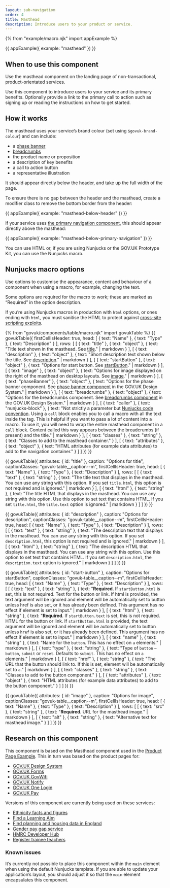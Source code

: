 ```yaml
---
layout: sub-navigation
order: 4
title: Masthead
description: Introduce users to your product or service.
---
```


{% from "example/macro.njk" import appExample %}

{{ appExample({
  example: "masthead"
}) }}

## When to use this component

Use the masthead component on the landing page of non-transactional, product-orientated services.

Use this component to introduce users to your service and its primary benefits. Optionally provide a link to the primary call to action such as signing up or reading the instructions on how to get started.

## How it works

The masthead uses your service’s brand colour (set using `$govuk-brand-colour`) and can include:

- a [phase banner](https://design-system.service.gov.uk/components/phase-banner/)
- [breadcrumbs](https://design-system.service.gov.uk/components/breadcrumbs/)
- the product name or proposition
- a description of key benefits
- a call to action button
- a representative illustration

It should appear directly below the header, and take up the full width of the page.

To ensure there is no gap between the header and the masthead, create a modifier class to remove the bottom border from the header:

{{ appExample({
  example: "masthead-below-header"
}) }}

If your service uses [the primary navigation component](primary-navigation), this should appear directly above the masthead:

{{ appExample({
  example: "masthead-below-primary-navigation"
}) }}

You can use HTML or, if you are using Nunjucks or the GOV.UK Prototype Kit, you can use the Nunjucks macro.

## Nunjucks macro options

Use options to customise the appearance, content and behaviour of a component when using a macro, for example, changing the text.

Some options are required for the macro to work; these are marked as “Required” in the option description.

If you’re using Nunjucks macros in production with `html` options, or ones ending with `html`, you must sanitise the HTML to protect against [cross-site scripting exploits](https://developer.mozilla.org/en-US/docs/Glossary/Cross-site_scripting).

{% from "govuk/components/table/macro.njk" import govukTable %}
{{ govukTable({
  firstCellIsHeader: true,
  head: [
    { text: "Name" },
    { text: "Type" },
    { text: "Description" }
  ],
  rows: [
    [
      { text: "title" },
      { text: "object" },
      { text: "Title text shown in the masthead. See [title](#title)." | markdown }
    ],
    [
      { text: "description" },
      { text: "object" },
      { text: "Short description text shown below the title. See [description](#description)." | markdown }
    ],
    [
      { text: "startButton" },
      { text: "object" },
      { text: "Options for start button. See [startButton](#start-button)." | markdown }
    ],
    [
      { text: "image" },
      { text: "object" },
      { text: "Options for image displayed on the right of the masthead on desktop layouts. See [image](#image)." | markdown }
    ],
    [
      { text: "phaseBanner" },
      { text: "object" },
      { text: "Options for the phase banner component. See [phase banner component](https://design-system.service.gov.uk/components/phase-banner/) in the GOV.UK Design System." | markdown }
    ],
    [
      { text: "breadcrumbs" },
      { text: "object" },
      { text: "Options for the breadcrumbs component. See [breadcrumbs component](https://design-system.service.gov.uk/components/breadcrumbs/) in the GOV.UK Design System." | markdown }
    ],
    [
      { text: "caller" },
      { text: "nunjucks-block" },
      { text: "Not strictly a parameter but [Nunjucks code convention](https://mozilla.github.io/nunjucks/templating.html#call). Using a `call` block enables you to call a macro with all the text inside the tag. This is helpful if you want to pass a lot of content into a macro. To use it, you will need to wrap the entire masthead component in a `call` block. Content called this way appears between the breadcrumbs (if present) and the title." | markdown }
    ],
    [
      { text: "classes" },
      { text: "string" },
      { text: "Classes to add to the masthead container." }
    ],
    [
      { text: "attributes" },
      { text: "object" },
      { text: "HTML attributes (for example data attributes) to add to the navigation container." }
    ]
  ]
}) }}

{{ govukTable({
  attributes: { id: "title" },
  caption: "Options for title",
  captionClasses: "govuk-table__caption--m",
  firstCellIsHeader: true,
  head: [
    { text: "Name" },
    { text: "Type" },
    { text: "Description" }
  ],
  rows: [
    [
      { text: "text" },
      { text: "string" },
      { text: "The title text that displays in the masthead. You can use any string with this option. If you set `title.html`, this option is not required and is ignored." | markdown }
    ],
    [
      { text: "html" },
      { text: "string" },
      { text: "The title HTML that displays in the masthead. You can use any string with this option. Use this option to set text that contains HTML. If you set `title.html`, the `title.text` option is ignored." | markdown }
    ]
  ]
}) }}

{{ govukTable({
  attributes: { id: "description" },
  caption: "Options for description",
  captionClasses: "govuk-table__caption--m",
  firstCellIsHeader: true,
  head: [
    { text: "Name" },
    { text: "Type" },
    { text: "Description" }
  ],
  rows: [
    [
      { text: "text" },
      { text: "string" },
      { text: "The description text that displays in the masthead. You can use any string with this option. If you set `description.html`, this option is not required and is ignored." | markdown }
    ],
    [
      { text: "html" },
      { text: "string" },
      { text: "The description HTML that displays in the masthead. You can use any string with this option. Use this option to set text that contains HTML. If you set `description.html`, the `description.text` option is ignored." | markdown }
    ]
  ]
}) }}

{{ govukTable({
  attributes: { id: "start-button" },
  caption: "Options for startButton",
  captionClasses: "govuk-table__caption--m",
  firstCellIsHeader: true,
  head: [
    { text: "Name" },
    { text: "Type" },
    { text: "Description" }
  ],
  rows: [
    [
      { text: "text" },
      { text: "string" },
      { text: "**Required**. If `startButton.html` is set, this is not required. Text for the button or link. If html is provided, the text argument will be ignored and element will be automatically set to button unless href is also set, or it has already been defined. This argument has no effect if element is set to input." | markdown }
    ],
    [
      { text: "html" },
      { text: "string" },
      { text: "**Required**. If `startButton.text` is set, this is not required. HTML for the button or link. If `startButton.html` is provided, the text argument will be ignored and element will be automatically set to button unless `href` is also set, or it has already been defined. This argument has no effect if element is set to input." | markdown }
    ],
    [
      { text: "name" },
      { text: "string" },
      { text: "Name for the `button`. This has no effect on `a` elements." | markdown }
    ],
    [
      { text: "type" },
      { text: "string" },
      { text: "Type of `button` – `button`, `submit` or `reset`. Defaults to `submit`. This has no effect on `a` elements." | markdown }
    ],
    [
      { text: "href" },
      { text: "string" },
      { text: "The URL that the button should link to. If this is set, element will be automatically set to `a`." | markdown }
    ],
    [
      { text: "classes" },
      { text: "string" },
      { text: "Classes to add to the button component." }
    ],
    [
      { text: "attributes" },
      { text: "object" },
      { text: "HTML attributes (for example data attributes) to add to the button component." }
    ]
  ]
}) }}

{{ govukTable({
  attributes: { id: "image" },
  caption: "Options for image",
  captionClasses: "govuk-table__caption--m",
  firstCellIsHeader: true,
  head: [
    { text: "Name" },
    { text: "Type" },
    { text: "Description" }
  ],
  rows: [
    [
      { text: "src" },
      { text: "string" },
      { text: "**Required**. URL for the masthead image." | markdown }
    ],
    [
      { text: "alt" },
      { text: "string" },
      { text: "Alternative text for masthead image." }
    ]
  ]
}) }}

## Research on this component

This component is based on the Masthead component used in the [Product Page Example](https://github.com/alphagov/product-page-example). This in turn was based on the product pages for:

- [GOV.UK Design System](https://design-system.service.gov.uk)
- [GOV.UK Forms](https://www.forms.service.gov.uk)
- [GOV.UK GovWifi](https://www.wifi.service.gov.uk)
- [GOV.UK Notify](https://www.notifications.service.gov.uk)
- [GOV.UK One Login](https://www.sign-in.service.gov.uk)
- [GOV.UK Pay](https://www.payments.service.gov.uk)

Versions of this component are currently being used on these services:

- [Ethnicity facts and figures](https://www.ethnicity-facts-figures.service.gov.uk)
- [Find a Learning Aim](https://submit-learner-data.service.gov.uk/find-a-learning-aim/)
- [Find planning and housing data in England](https://www.planning.data.gov.uk/)
- [Gender pay gap service](https://gender-pay-gap.service.gov.uk)
- [HMRC Developer Hub](https://developer.service.hmrc.gov.uk/api-documentation)
- [Register trainee teachers](https://www.register-trainee-teachers.service.gov.uk)

### Known issues

It’s currently not possible to place this component within the `main` element when using the default Nunjucks template. If you are able to update your application’s layout, you should adjust it so that the `main` element encapsulates this component.
